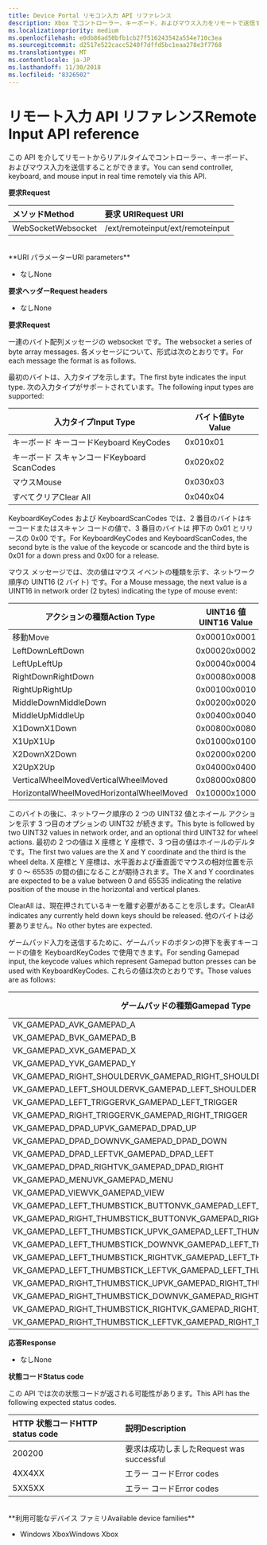 ```yaml
---
title: Device Portal リモコン入力 API リファレンス
description: Xbox でコントローラー、キーボード、およびマウス入力をリモートで送信する方法について説明します。
ms.localizationpriority: medium
ms.openlocfilehash: e0db86ad50bfb1cb27f516243542a554e710c3ea
ms.sourcegitcommit: d2517e522cacc5240f7dffd5bc1eaa278e3f7768
ms.translationtype: MT
ms.contentlocale: ja-JP
ms.lasthandoff: 11/30/2018
ms.locfileid: "8326502"
---
```

# <a name="remote-input-api-reference"></a><span data-ttu-id="dd9c9-103">リモート入力 API リファレンス</span><span class="sxs-lookup"><span data-stu-id="dd9c9-103">Remote Input API reference</span></span>   
<span data-ttu-id="dd9c9-104">この API を介してリモートからリアルタイムでコントローラー、キーボード、およびマウス入力を送信することができます。</span><span class="sxs-lookup"><span data-stu-id="dd9c9-104">You can send controller, keyboard, and mouse input in real time remotely via this API.</span></span>

**<span data-ttu-id="dd9c9-105">要求</span><span class="sxs-lookup"><span data-stu-id="dd9c9-105">Request</span></span>**

<span data-ttu-id="dd9c9-106">メソッド</span><span class="sxs-lookup"><span data-stu-id="dd9c9-106">Method</span></span>      | <span data-ttu-id="dd9c9-107">要求 URI</span><span class="sxs-lookup"><span data-stu-id="dd9c9-107">Request URI</span></span>
:------     | :-----
<span data-ttu-id="dd9c9-108">WebSocket</span><span class="sxs-lookup"><span data-stu-id="dd9c9-108">Websocket</span></span> | <span data-ttu-id="dd9c9-109">/ext/remoteinput</span><span class="sxs-lookup"><span data-stu-id="dd9c9-109">/ext/remoteinput</span></span>
<br />
**<span data-ttu-id="dd9c9-110">URI パラメーター</span><span class="sxs-lookup"><span data-stu-id="dd9c9-110">URI parameters</span></span>**

- <span data-ttu-id="dd9c9-111">なし</span><span class="sxs-lookup"><span data-stu-id="dd9c9-111">None</span></span>

**<span data-ttu-id="dd9c9-112">要求ヘッダー</span><span class="sxs-lookup"><span data-stu-id="dd9c9-112">Request headers</span></span>**

- <span data-ttu-id="dd9c9-113">なし</span><span class="sxs-lookup"><span data-stu-id="dd9c9-113">None</span></span>

**<span data-ttu-id="dd9c9-114">要求</span><span class="sxs-lookup"><span data-stu-id="dd9c9-114">Request</span></span>**

<span data-ttu-id="dd9c9-115">一連のバイト配列メッセージの websocket です。</span><span class="sxs-lookup"><span data-stu-id="dd9c9-115">The websocket a series of byte array messages.</span></span> <span data-ttu-id="dd9c9-116">各メッセージについて、形式は次のとおりです。</span><span class="sxs-lookup"><span data-stu-id="dd9c9-116">For each message the format is as follows.</span></span>

<span data-ttu-id="dd9c9-117">最初のバイトは、入力タイプを示します。</span><span class="sxs-lookup"><span data-stu-id="dd9c9-117">The first byte indicates the input type.</span></span> <span data-ttu-id="dd9c9-118">次の入力タイプがサポートされています。</span><span class="sxs-lookup"><span data-stu-id="dd9c9-118">The following input types are supported:</span></span>

| <span data-ttu-id="dd9c9-119">入力タイプ</span><span class="sxs-lookup"><span data-stu-id="dd9c9-119">Input Type</span></span>        | <span data-ttu-id="dd9c9-120">バイト値</span><span class="sxs-lookup"><span data-stu-id="dd9c9-120">Byte Value</span></span> |
|------------|-------------|
<span data-ttu-id="dd9c9-121">キーボード キーコード</span><span class="sxs-lookup"><span data-stu-id="dd9c9-121">Keyboard KeyCodes</span></span> | <span data-ttu-id="dd9c9-122">0x01</span><span class="sxs-lookup"><span data-stu-id="dd9c9-122">0x01</span></span>
<span data-ttu-id="dd9c9-123">キーボード スキャンコード</span><span class="sxs-lookup"><span data-stu-id="dd9c9-123">Keyboard ScanCodes</span></span> | <span data-ttu-id="dd9c9-124">0x02</span><span class="sxs-lookup"><span data-stu-id="dd9c9-124">0x02</span></span>
<span data-ttu-id="dd9c9-125">マウス</span><span class="sxs-lookup"><span data-stu-id="dd9c9-125">Mouse</span></span> | <span data-ttu-id="dd9c9-126">0x03</span><span class="sxs-lookup"><span data-stu-id="dd9c9-126">0x03</span></span>
<span data-ttu-id="dd9c9-127">すべてクリア</span><span class="sxs-lookup"><span data-stu-id="dd9c9-127">Clear All</span></span> | <span data-ttu-id="dd9c9-128">0x04</span><span class="sxs-lookup"><span data-stu-id="dd9c9-128">0x04</span></span>

<span data-ttu-id="dd9c9-129">KeyboardKeyCodes および KeyboardScanCodes では、2 番目のバイトはキーコードまたはスキャン コードの値で、3 番目のバイトは 押下の 0x01 とリリースの 0x00 です。</span><span class="sxs-lookup"><span data-stu-id="dd9c9-129">For KeyboardKeyCodes and KeyboardScanCodes, the second byte is the value of the keycode or scancode and the third byte is 0x01 for a down press and 0x00 for a release.</span></span>

<span data-ttu-id="dd9c9-130">マウス メッセージでは、次の値はマウス イベントの種類を示す、ネットワーク順序の UINT16 (2 バイト) です。</span><span class="sxs-lookup"><span data-stu-id="dd9c9-130">For a Mouse message, the next value is a UINT16 in network order (2 bytes) indicating the type of mouse event:</span></span>

| <span data-ttu-id="dd9c9-131">アクションの種類</span><span class="sxs-lookup"><span data-stu-id="dd9c9-131">Action Type</span></span>        | <span data-ttu-id="dd9c9-132">UINT16 値</span><span class="sxs-lookup"><span data-stu-id="dd9c9-132">UINT16 Value</span></span> |
|------------|-------------|
<span data-ttu-id="dd9c9-133">移動</span><span class="sxs-lookup"><span data-stu-id="dd9c9-133">Move</span></span> | <span data-ttu-id="dd9c9-134">0x0001</span><span class="sxs-lookup"><span data-stu-id="dd9c9-134">0x0001</span></span>
<span data-ttu-id="dd9c9-135">LeftDown</span><span class="sxs-lookup"><span data-stu-id="dd9c9-135">LeftDown</span></span> | <span data-ttu-id="dd9c9-136">0x0002</span><span class="sxs-lookup"><span data-stu-id="dd9c9-136">0x0002</span></span>
<span data-ttu-id="dd9c9-137">LeftUp</span><span class="sxs-lookup"><span data-stu-id="dd9c9-137">LeftUp</span></span> | <span data-ttu-id="dd9c9-138">0x0004</span><span class="sxs-lookup"><span data-stu-id="dd9c9-138">0x0004</span></span>
<span data-ttu-id="dd9c9-139">RightDown</span><span class="sxs-lookup"><span data-stu-id="dd9c9-139">RightDown</span></span> | <span data-ttu-id="dd9c9-140">0x0008</span><span class="sxs-lookup"><span data-stu-id="dd9c9-140">0x0008</span></span>
<span data-ttu-id="dd9c9-141">RightUp</span><span class="sxs-lookup"><span data-stu-id="dd9c9-141">RightUp</span></span> | <span data-ttu-id="dd9c9-142">0x0010</span><span class="sxs-lookup"><span data-stu-id="dd9c9-142">0x0010</span></span>
<span data-ttu-id="dd9c9-143">MiddleDown</span><span class="sxs-lookup"><span data-stu-id="dd9c9-143">MiddleDown</span></span> | <span data-ttu-id="dd9c9-144">0x0020</span><span class="sxs-lookup"><span data-stu-id="dd9c9-144">0x0020</span></span>
<span data-ttu-id="dd9c9-145">MiddleUp</span><span class="sxs-lookup"><span data-stu-id="dd9c9-145">MiddleUp</span></span> | <span data-ttu-id="dd9c9-146">0x0040</span><span class="sxs-lookup"><span data-stu-id="dd9c9-146">0x0040</span></span>
<span data-ttu-id="dd9c9-147">X1Down</span><span class="sxs-lookup"><span data-stu-id="dd9c9-147">X1Down</span></span> | <span data-ttu-id="dd9c9-148">0x0080</span><span class="sxs-lookup"><span data-stu-id="dd9c9-148">0x0080</span></span>
<span data-ttu-id="dd9c9-149">X1Up</span><span class="sxs-lookup"><span data-stu-id="dd9c9-149">X1Up</span></span> | <span data-ttu-id="dd9c9-150">0x0100</span><span class="sxs-lookup"><span data-stu-id="dd9c9-150">0x0100</span></span>
<span data-ttu-id="dd9c9-151">X2Down</span><span class="sxs-lookup"><span data-stu-id="dd9c9-151">X2Down</span></span> | <span data-ttu-id="dd9c9-152">0x0200</span><span class="sxs-lookup"><span data-stu-id="dd9c9-152">0x0200</span></span>
<span data-ttu-id="dd9c9-153">X2Up</span><span class="sxs-lookup"><span data-stu-id="dd9c9-153">X2Up</span></span> | <span data-ttu-id="dd9c9-154">0x0400</span><span class="sxs-lookup"><span data-stu-id="dd9c9-154">0x0400</span></span>
<span data-ttu-id="dd9c9-155">VerticalWheelMoved</span><span class="sxs-lookup"><span data-stu-id="dd9c9-155">VerticalWheelMoved</span></span> | <span data-ttu-id="dd9c9-156">0x0800</span><span class="sxs-lookup"><span data-stu-id="dd9c9-156">0x0800</span></span>
<span data-ttu-id="dd9c9-157">HorizontalWheelMoved</span><span class="sxs-lookup"><span data-stu-id="dd9c9-157">HorizontalWheelMoved</span></span> | <span data-ttu-id="dd9c9-158">0x1000</span><span class="sxs-lookup"><span data-stu-id="dd9c9-158">0x1000</span></span>

<span data-ttu-id="dd9c9-159">このバイトの後に、ネットワーク順序の 2 つの UINT32 値とホイール アクションを示す 3 つ目のオプションの UINT32 が続きます。</span><span class="sxs-lookup"><span data-stu-id="dd9c9-159">This byte is followed by two UINT32 values in network order, and an optional third UINT32 for wheel actions.</span></span> <span data-ttu-id="dd9c9-160">最初の 2 つの値は X 座標と Y 座標で、3 つ目の値はホイールのデルタです。</span><span class="sxs-lookup"><span data-stu-id="dd9c9-160">The first two values are the X and Y coordinate and the third is the wheel delta.</span></span> <span data-ttu-id="dd9c9-161">X 座標と Y 座標は、水平面および垂直面でマウスの相対位置を示す 0 ～ 65535 の間の値になることが期待されます。</span><span class="sxs-lookup"><span data-stu-id="dd9c9-161">The X and Y coordinates are expected to be a value between 0 and 65535 indicating the relative position of the mouse in the horizontal and vertical planes.</span></span>

<span data-ttu-id="dd9c9-162">ClearAll は、現在押されているキーを離す必要があることを示します。</span><span class="sxs-lookup"><span data-stu-id="dd9c9-162">ClearAll indicates any currently held down keys should be released.</span></span> <span data-ttu-id="dd9c9-163">他のバイトは必要ありません。</span><span class="sxs-lookup"><span data-stu-id="dd9c9-163">No other bytes are expected.</span></span>

<span data-ttu-id="dd9c9-164">ゲームパッド入力を送信するために、ゲームパッドのボタンの押下を表すキーコードの値を KeyboardKeyCodes で使用できます。</span><span class="sxs-lookup"><span data-stu-id="dd9c9-164">For sending Gamepad input, the keycode values which represent Gamepad button presses can be used with KeyboardKeyCodes.</span></span> <span data-ttu-id="dd9c9-165">これらの値は次のとおりです。</span><span class="sxs-lookup"><span data-stu-id="dd9c9-165">Those values are as follows:</span></span>

| <span data-ttu-id="dd9c9-166">ゲームパッドの種類</span><span class="sxs-lookup"><span data-stu-id="dd9c9-166">Gamepad Type</span></span>        | <span data-ttu-id="dd9c9-167">バイト値</span><span class="sxs-lookup"><span data-stu-id="dd9c9-167">Byte Value</span></span> |
|------------|-------------|
<span data-ttu-id="dd9c9-168">VK_GAMEPAD_A</span><span class="sxs-lookup"><span data-stu-id="dd9c9-168">VK_GAMEPAD_A</span></span>                       |  <span data-ttu-id="dd9c9-169">0xC3</span><span class="sxs-lookup"><span data-stu-id="dd9c9-169">0xC3</span></span>
<span data-ttu-id="dd9c9-170">VK_GAMEPAD_B</span><span class="sxs-lookup"><span data-stu-id="dd9c9-170">VK_GAMEPAD_B</span></span>                       |  <span data-ttu-id="dd9c9-171">0xC4</span><span class="sxs-lookup"><span data-stu-id="dd9c9-171">0xC4</span></span>
<span data-ttu-id="dd9c9-172">VK_GAMEPAD_X</span><span class="sxs-lookup"><span data-stu-id="dd9c9-172">VK_GAMEPAD_X</span></span>                       |  <span data-ttu-id="dd9c9-173">0xC5</span><span class="sxs-lookup"><span data-stu-id="dd9c9-173">0xC5</span></span>
<span data-ttu-id="dd9c9-174">VK_GAMEPAD_Y</span><span class="sxs-lookup"><span data-stu-id="dd9c9-174">VK_GAMEPAD_Y</span></span>                       |  <span data-ttu-id="dd9c9-175">0xC6</span><span class="sxs-lookup"><span data-stu-id="dd9c9-175">0xC6</span></span>
<span data-ttu-id="dd9c9-176">VK_GAMEPAD_RIGHT_SHOULDER</span><span class="sxs-lookup"><span data-stu-id="dd9c9-176">VK_GAMEPAD_RIGHT_SHOULDER</span></span>          |  <span data-ttu-id="dd9c9-177">0xC7</span><span class="sxs-lookup"><span data-stu-id="dd9c9-177">0xC7</span></span>
<span data-ttu-id="dd9c9-178">VK_GAMEPAD_LEFT_SHOULDER</span><span class="sxs-lookup"><span data-stu-id="dd9c9-178">VK_GAMEPAD_LEFT_SHOULDER</span></span>           |  <span data-ttu-id="dd9c9-179">0xC8</span><span class="sxs-lookup"><span data-stu-id="dd9c9-179">0xC8</span></span>
<span data-ttu-id="dd9c9-180">VK_GAMEPAD_LEFT_TRIGGER</span><span class="sxs-lookup"><span data-stu-id="dd9c9-180">VK_GAMEPAD_LEFT_TRIGGER</span></span>            |  <span data-ttu-id="dd9c9-181">0xC9</span><span class="sxs-lookup"><span data-stu-id="dd9c9-181">0xC9</span></span>
<span data-ttu-id="dd9c9-182">VK_GAMEPAD_RIGHT_TRIGGER</span><span class="sxs-lookup"><span data-stu-id="dd9c9-182">VK_GAMEPAD_RIGHT_TRIGGER</span></span>           |  <span data-ttu-id="dd9c9-183">0xCA</span><span class="sxs-lookup"><span data-stu-id="dd9c9-183">0xCA</span></span>
<span data-ttu-id="dd9c9-184">VK_GAMEPAD_DPAD_UP</span><span class="sxs-lookup"><span data-stu-id="dd9c9-184">VK_GAMEPAD_DPAD_UP</span></span>                 |  <span data-ttu-id="dd9c9-185">0xCB</span><span class="sxs-lookup"><span data-stu-id="dd9c9-185">0xCB</span></span>
<span data-ttu-id="dd9c9-186">VK_GAMEPAD_DPAD_DOWN</span><span class="sxs-lookup"><span data-stu-id="dd9c9-186">VK_GAMEPAD_DPAD_DOWN</span></span>               |  <span data-ttu-id="dd9c9-187">0xCC</span><span class="sxs-lookup"><span data-stu-id="dd9c9-187">0xCC</span></span>
<span data-ttu-id="dd9c9-188">VK_GAMEPAD_DPAD_LEFT</span><span class="sxs-lookup"><span data-stu-id="dd9c9-188">VK_GAMEPAD_DPAD_LEFT</span></span>               |  <span data-ttu-id="dd9c9-189">0xCD</span><span class="sxs-lookup"><span data-stu-id="dd9c9-189">0xCD</span></span>
<span data-ttu-id="dd9c9-190">VK_GAMEPAD_DPAD_RIGHT</span><span class="sxs-lookup"><span data-stu-id="dd9c9-190">VK_GAMEPAD_DPAD_RIGHT</span></span>              |  <span data-ttu-id="dd9c9-191">0xCE</span><span class="sxs-lookup"><span data-stu-id="dd9c9-191">0xCE</span></span>
<span data-ttu-id="dd9c9-192">VK_GAMEPAD_MENU</span><span class="sxs-lookup"><span data-stu-id="dd9c9-192">VK_GAMEPAD_MENU</span></span>                    |  <span data-ttu-id="dd9c9-193">0xCF</span><span class="sxs-lookup"><span data-stu-id="dd9c9-193">0xCF</span></span>
<span data-ttu-id="dd9c9-194">VK_GAMEPAD_VIEW</span><span class="sxs-lookup"><span data-stu-id="dd9c9-194">VK_GAMEPAD_VIEW</span></span>                    |  <span data-ttu-id="dd9c9-195">0xD0</span><span class="sxs-lookup"><span data-stu-id="dd9c9-195">0xD0</span></span>
<span data-ttu-id="dd9c9-196">VK_GAMEPAD_LEFT_THUMBSTICK_BUTTON</span><span class="sxs-lookup"><span data-stu-id="dd9c9-196">VK_GAMEPAD_LEFT_THUMBSTICK_BUTTON</span></span>  |  <span data-ttu-id="dd9c9-197">0xD1</span><span class="sxs-lookup"><span data-stu-id="dd9c9-197">0xD1</span></span>
<span data-ttu-id="dd9c9-198">VK_GAMEPAD_RIGHT_THUMBSTICK_BUTTON</span><span class="sxs-lookup"><span data-stu-id="dd9c9-198">VK_GAMEPAD_RIGHT_THUMBSTICK_BUTTON</span></span> |  <span data-ttu-id="dd9c9-199">0xD2</span><span class="sxs-lookup"><span data-stu-id="dd9c9-199">0xD2</span></span>
<span data-ttu-id="dd9c9-200">VK_GAMEPAD_LEFT_THUMBSTICK_UP</span><span class="sxs-lookup"><span data-stu-id="dd9c9-200">VK_GAMEPAD_LEFT_THUMBSTICK_UP</span></span>      |  <span data-ttu-id="dd9c9-201">0xD3</span><span class="sxs-lookup"><span data-stu-id="dd9c9-201">0xD3</span></span>
<span data-ttu-id="dd9c9-202">VK_GAMEPAD_LEFT_THUMBSTICK_DOWN</span><span class="sxs-lookup"><span data-stu-id="dd9c9-202">VK_GAMEPAD_LEFT_THUMBSTICK_DOWN</span></span>    |  <span data-ttu-id="dd9c9-203">0xD4</span><span class="sxs-lookup"><span data-stu-id="dd9c9-203">0xD4</span></span>
<span data-ttu-id="dd9c9-204">VK_GAMEPAD_LEFT_THUMBSTICK_RIGHT</span><span class="sxs-lookup"><span data-stu-id="dd9c9-204">VK_GAMEPAD_LEFT_THUMBSTICK_RIGHT</span></span>   |  <span data-ttu-id="dd9c9-205">0xD5</span><span class="sxs-lookup"><span data-stu-id="dd9c9-205">0xD5</span></span>
<span data-ttu-id="dd9c9-206">VK_GAMEPAD_LEFT_THUMBSTICK_LEFT</span><span class="sxs-lookup"><span data-stu-id="dd9c9-206">VK_GAMEPAD_LEFT_THUMBSTICK_LEFT</span></span>    |  <span data-ttu-id="dd9c9-207">0xD6</span><span class="sxs-lookup"><span data-stu-id="dd9c9-207">0xD6</span></span>
<span data-ttu-id="dd9c9-208">VK_GAMEPAD_RIGHT_THUMBSTICK_UP</span><span class="sxs-lookup"><span data-stu-id="dd9c9-208">VK_GAMEPAD_RIGHT_THUMBSTICK_UP</span></span>     |  <span data-ttu-id="dd9c9-209">0xD7</span><span class="sxs-lookup"><span data-stu-id="dd9c9-209">0xD7</span></span>
<span data-ttu-id="dd9c9-210">VK_GAMEPAD_RIGHT_THUMBSTICK_DOWN</span><span class="sxs-lookup"><span data-stu-id="dd9c9-210">VK_GAMEPAD_RIGHT_THUMBSTICK_DOWN</span></span>   |  <span data-ttu-id="dd9c9-211">0xD8</span><span class="sxs-lookup"><span data-stu-id="dd9c9-211">0xD8</span></span>
<span data-ttu-id="dd9c9-212">VK_GAMEPAD_RIGHT_THUMBSTICK_RIGHT</span><span class="sxs-lookup"><span data-stu-id="dd9c9-212">VK_GAMEPAD_RIGHT_THUMBSTICK_RIGHT</span></span>  |  <span data-ttu-id="dd9c9-213">0xD9</span><span class="sxs-lookup"><span data-stu-id="dd9c9-213">0xD9</span></span>
<span data-ttu-id="dd9c9-214">VK_GAMEPAD_RIGHT_THUMBSTICK_LEFT</span><span class="sxs-lookup"><span data-stu-id="dd9c9-214">VK_GAMEPAD_RIGHT_THUMBSTICK_LEFT</span></span>   |  <span data-ttu-id="dd9c9-215">0xDA</span><span class="sxs-lookup"><span data-stu-id="dd9c9-215">0xDA</span></span>


**<span data-ttu-id="dd9c9-216">応答</span><span class="sxs-lookup"><span data-stu-id="dd9c9-216">Response</span></span>**   

- <span data-ttu-id="dd9c9-217">なし</span><span class="sxs-lookup"><span data-stu-id="dd9c9-217">None</span></span>

**<span data-ttu-id="dd9c9-218">状態コード</span><span class="sxs-lookup"><span data-stu-id="dd9c9-218">Status code</span></span>**

<span data-ttu-id="dd9c9-219">この API では次の状態コードが返される可能性があります。</span><span class="sxs-lookup"><span data-stu-id="dd9c9-219">This API has the following expected status codes.</span></span>

<span data-ttu-id="dd9c9-220">HTTP 状態コード</span><span class="sxs-lookup"><span data-stu-id="dd9c9-220">HTTP status code</span></span>      | <span data-ttu-id="dd9c9-221">説明</span><span class="sxs-lookup"><span data-stu-id="dd9c9-221">Description</span></span>
:------     | :-----
<span data-ttu-id="dd9c9-222">200</span><span class="sxs-lookup"><span data-stu-id="dd9c9-222">200</span></span> | <span data-ttu-id="dd9c9-223">要求は成功しました</span><span class="sxs-lookup"><span data-stu-id="dd9c9-223">Request was successful</span></span>
<span data-ttu-id="dd9c9-224">4XX</span><span class="sxs-lookup"><span data-stu-id="dd9c9-224">4XX</span></span> | <span data-ttu-id="dd9c9-225">エラー コード</span><span class="sxs-lookup"><span data-stu-id="dd9c9-225">Error codes</span></span>
<span data-ttu-id="dd9c9-226">5XX</span><span class="sxs-lookup"><span data-stu-id="dd9c9-226">5XX</span></span> | <span data-ttu-id="dd9c9-227">エラー コード</span><span class="sxs-lookup"><span data-stu-id="dd9c9-227">Error codes</span></span>

<br />
**<span data-ttu-id="dd9c9-228">利用可能なデバイス ファミリ</span><span class="sxs-lookup"><span data-stu-id="dd9c9-228">Available device families</span></span>**

* <span data-ttu-id="dd9c9-229">Windows Xbox</span><span class="sxs-lookup"><span data-stu-id="dd9c9-229">Windows Xbox</span></span>